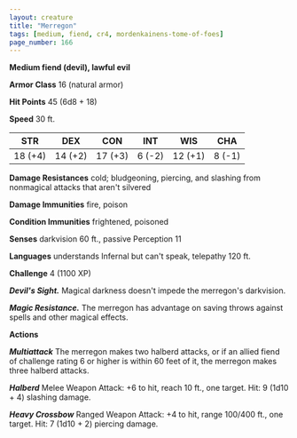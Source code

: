 ```yaml
---
layout: creature
title: "Merregon"
tags: [medium, fiend, cr4, mordenkainens-tome-of-foes]
page_number: 166
---
```


**Medium fiend (devil), lawful evil**

**Armor Class** 16 (natural armor)

**Hit Points** 45  (6d8 + 18)

**Speed** 30 ft.

|   STR   |   DEX   |   CON   |   INT   |   WIS   |   CHA   |
|:-------:|:-------:|:-------:|:-------:|:-------:|:-------:|
| 18 (+4) | 14 (+2) | 17 (+3) | 6 (-2) | 12 (+1) | 8 (-1) |

**Damage Resistances** cold; bludgeoning, piercing, and slashing from nonmagical attacks that aren't silvered

**Damage Immunities** fire, poison

**Condition Immunities** frightened, poisoned

**Senses** darkvision 60 ft., passive Perception 11

**Languages** understands Infernal but can't speak, telepathy 120 ft.

**Challenge** 4 (1100 XP)

***Devil's Sight.*** Magical darkness doesn't impede the merregon's darkvision.

***Magic Resistance.*** The merregon has advantage on saving throws against spells and other magical effects.

**Actions**

***Multiattack*** The merregon makes two halberd attacks, or if an allied fiend of challenge rating 6 or higher is within 60 feet of it, the merregon makes three halberd attacks.

***Halberd*** Melee Weapon Attack: +6 to hit, reach 10 ft., one target. Hit: 9 (1d10 + 4) slashing damage.

***Heavy Crossbow*** Ranged Weapon Attack: +4 to hit, range 100/400 ft., one target. Hit: 7 (1d10 + 2) piercing damage.